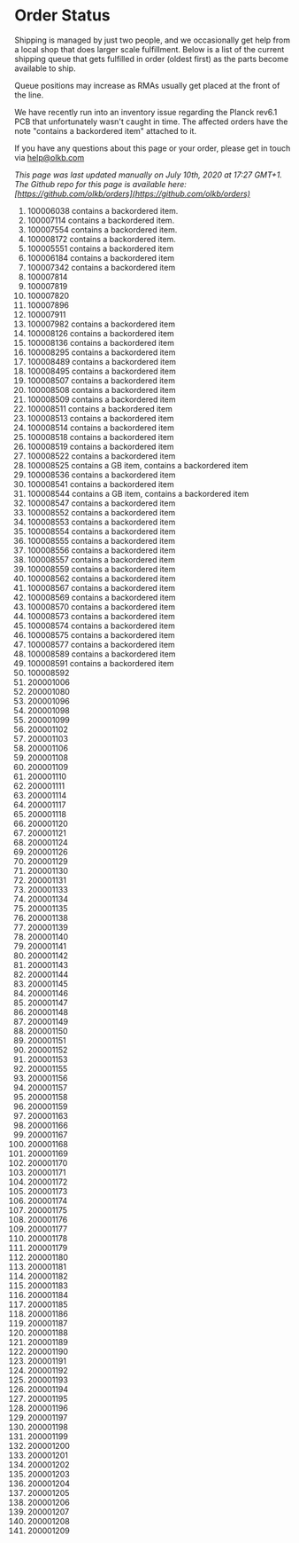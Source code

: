 # Order Status

Shipping is managed by just two people, and we occasionally get help from a local shop that does larger scale fulfillment. Below is a list of the current shipping queue that gets fulfilled in order (oldest first) as the parts become available to ship.

Queue positions may increase as RMAs usually get placed at the front of the line.

We have recently run into an inventory issue regarding the Planck rev6.1 PCB that unfortunately wasn't caught in time. The affected orders have the note "contains a backordered item" attached to it.

If you have any questions about this page or your order, please get in touch via help@olkb.com

*This page was last updated manually on July 10th, 2020 at 17:27 GMT+1. The Github repo for this page is available here: [https://github.com/olkb/orders](https://github.com/olkb/orders)*

 1. 100006038 contains a backordered item.
 2. 100007114 contains a backordered item.
 3. 100007554 contains a backordered item.
 4. 100008172 contains a backordered item.
 5. 100005551 contains a backordered item
 6. 100006184 contains a backordered item
 7. 100007342 contains a backordered item
 8. 100007814
 9. 100007819
 10. 100007820
 11. 100007896
 12. 100007911
 13. 100007982 contains a backordered item
 14. 100008126 contains a backordered item
 15. 100008136 contains a backordered item
 16. 100008295 contains a backordered item
 17. 100008489 contains a backordered item
 18. 100008495 contains a backordered item
 19. 100008507 contains a backordered item
 20. 100008508 contains a backordered item
 21. 100008509 contains a backordered item
 22. 100008511 contains a backordered item
 23. 100008513 contains a backordered item
 24. 100008514 contains a backordered item
 25. 100008518 contains a backordered item
 26. 100008519 contains a backordered item
 27. 100008522 contains a backordered item
 28. 100008525 contains a GB item, contains a backordered item
 29. 100008536 contains a backordered item
 30. 100008541 contains a backordered item
 31. 100008544 contains a GB item, contains a backordered item
 32. 100008547 contains a backordered item
 33. 100008552 contains a backordered item
 34. 100008553 contains a backordered item
 35. 100008554 contains a backordered item
 36. 100008555 contains a backordered item
 37. 100008556 contains a backordered item
 38. 100008557 contains a backordered item
 39. 100008559 contains a backordered item
 40. 100008562 contains a backordered item
 41. 100008567 contains a backordered item
 42. 100008569 contains a backordered item
 43. 100008570 contains a backordered item
 44. 100008573 contains a backordered item
 45. 100008574 contains a backordered item
 46. 100008575 contains a backordered item
 47. 100008577 contains a backordered item
 48. 100008589 contains a backordered item
 49. 100008591 contains a backordered item
 50. 100008592
 51. 200001006
 52. 200001080
 53. 200001096
 54. 200001098
 55. 200001099
 56. 200001102
 57. 200001103
 58. 200001106
 59. 200001108
 60. 200001109
 61. 200001110
 62. 200001111
 63. 200001114
 64. 200001117
 65. 200001118
 66. 200001120
 67. 200001121
 68. 200001124
 69. 200001126
 70. 200001129
 71. 200001130
 72. 200001131
 73. 200001133
 74. 200001134
 75. 200001135
 76. 200001138
 77. 200001139
 78. 200001140
 79. 200001141
 80. 200001142
 81. 200001143
 82. 200001144
 83. 200001145
 84. 200001146
 85. 200001147
 86. 200001148
 87. 200001149
 88. 200001150
 89. 200001151
 90. 200001152
 91. 200001153
 92. 200001155
 93. 200001156
 94. 200001157
 95. 200001158
 96. 200001159
 97. 200001163
 98. 200001166
 99. 200001167
 100. 200001168
 101. 200001169
 102. 200001170
 103. 200001171
 104. 200001172
 105. 200001173
 106. 200001174
 107. 200001175
 108. 200001176
 109. 200001177
 110. 200001178
 111. 200001179
 112. 200001180
 113. 200001181
 114. 200001182
 115. 200001183
 116. 200001184
 117. 200001185
 118. 200001186
 119. 200001187
 120. 200001188
 121. 200001189
 122. 200001190
 123. 200001191
 124. 200001192
 125. 200001193
 126. 200001194
 127. 200001195
 128. 200001196
 129. 200001197
 130. 200001198
 131. 200001199
 132. 200001200
 133. 200001201
 134. 200001202
 135. 200001203
 136. 200001204
 137. 200001205
 138. 200001206
 139. 200001207
 140. 200001208
 141. 200001209
